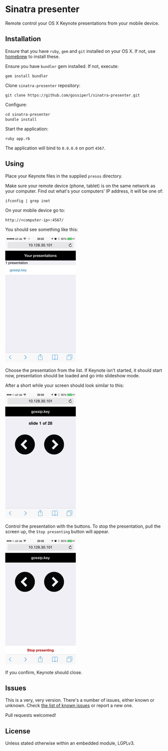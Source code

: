 # Sinatra presenter

Remote control your OS X Keynote presentations from your mobile device.

## Installation

Ensure that you have `ruby`, `gem` and `git` installed on your OS X. If not, use [homebrew](http://brew.sh/) to install these.

Ensure you have `bundler` gem installed. If not, execute:

    gem install bundler

Clone `sinatra-presenter` repository:

    git clone https://github.com/gossiperl/sinatra-presenter.git

Configure:

    cd sinatra-presenter
    bundle install

Start the application:

    ruby app.rb

The application will bind to `0.0.0.0` on port `4567`.

## Using

Place your Keynote files in the supplied `presos` directory.

Make sure your remote device (phone, tablet) is on the same network as your computer. Find out what's your computers' IP address, it will be one of:

    ifconfig | grep inet

On your mobile device go to:

    http://<computer-ip>:4567/

You should see something like this:

![App start screen][shot1]

Choose the presentation from the list. If Keynote isn't started, it should start now, presentation should be loaded and go into slideshow mode.

After a short while your screen should look similar to this:

![Presentation loaded][shot2]

Control the presentation with the buttons. To stop the presentation, pull the screen up, the `Stop presenting` button will appear.

![Stop presenting][shot3]

If you confirm, Keynote should close.

## Issues

This is a very, very version. There's a number of issues, either known or unknown. Check [the list of known issues](https://github.com/gossiperl/sinatra-presenter/issues) or report a new one.

Pull requests welcomed!

## License

Unless stated otherwise within an embedded module, LGPLv3.

[shot1]: public/images/shot1.png
[shot2]: public/images/shot2.png
[shot3]: public/images/shot3.png
